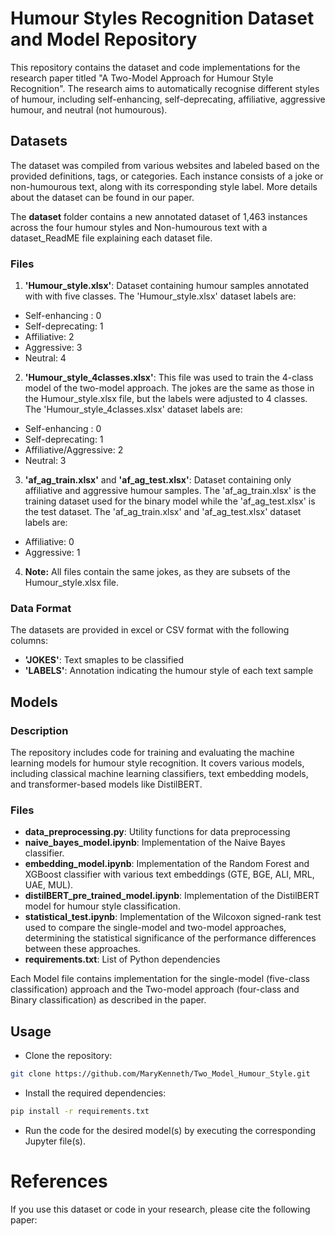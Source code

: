 # Humour Styles Recognition Dataset and Model Repository

This repository contains the dataset and code implementations for the research paper titled "A Two-Model Approach for Humour Style Recognition". The research aims to automatically recognise different styles of humour, including self-enhancing, self-deprecating, affiliative, aggressive humour, and neutral (not humourous).

## Datasets
The dataset was compiled from various websites and labeled based on the provided definitions, tags, or categories. Each instance consists of a joke or non-humourous text, along with its corresponding style label. More details about the dataset can be found in our paper. 

The **dataset** folder contains a new annotated dataset of 1,463 instances across the four humour styles and Non-humourous text with a dataset_ReadME file explaining each dataset file. 

### Files
1. **'Humour_style.xlsx'**: Dataset containing humour samples annotated with with five classes. 
The 'Humour_style.xlsx' dataset labels are:
- Self-enhancing : 0
- Self-deprecating: 1
- Affiliative: 2
- Aggressive: 3
- Neutral: 4

2. **'Humour_style_4classes.xlsx'**: This file was used to train the 4-class model of the two-model approach. The jokes are the same as those in the Humour_style.xlsx file, but the labels were adjusted to 4 classes. 
The 'Humour_style_4classes.xlsx' dataset labels are:
- Self-enhancing : 0
- Self-deprecating: 1
- Affiliative/Aggressive: 2
- Neutral: 3

3. **'af_ag_train.xlsx'** and **'af_ag_test.xlsx'**: Dataset containing only affiliative and aggressive humour samples. The 'af_ag_train.xlsx' is the training dataset used for the binary model while the 'af_ag_test.xlsx' is the test dataset. 
The 'af_ag_train.xlsx' and 'af_ag_test.xlsx' dataset labels are:
- Affiliative: 0
- Aggressive: 1

4. **Note:** All files contain the same jokes, as they are subsets of the Humour_style.xlsx file.

### Data Format
The datasets are provided in excel or CSV format with the following columns:
- **'JOKES'**: Text smaples to be classified
- **'LABELS'**: Annotation indicating the humour style of each text sample

## Models 
### Description
The repository includes code for training and evaluating the machine learning models for humour style recognition. It covers various models, including classical machine learning classifiers, text embedding models, and transformer-based models like DistilBERT.

### Files
- **data_preprocessing.py**: Utility functions for data preprocessing 
- **naive_bayes_model.ipynb**: Implementation of the Naive Bayes classifier.
- **embedding_model.ipynb**: Implementation of the Random Forest and XGBoost classifier with various text embeddings (GTE, BGE, ALI, MRL, UAE, MUL).
- **distilBERT_pre_trained_model.ipynb**: Implementation of the DistilBERT model for humour style classification.
- **statistical_test.ipynb**: Implementation of the Wilcoxon signed-rank test  used to compare the single-model and two-model approaches, determining the statistical significance of the performance differences between these approaches.
- **requirements.txt**: List of Python dependencies

Each Model file contains implementation for the single-model (five-class classification) approach and the Two-model approach (four-class and Binary classification) as described in the paper. 

## Usage
- Clone the repository:
```bash
git clone https://github.com/MaryKenneth/Two_Model_Humour_Style.git
```

- Install the required dependencies:    
```bash
pip install -r requirements.txt
```
- Run the code for the desired model(s) by executing the corresponding Jupyter file(s).

# References
If you use this dataset or code in your research, please cite the following paper:

